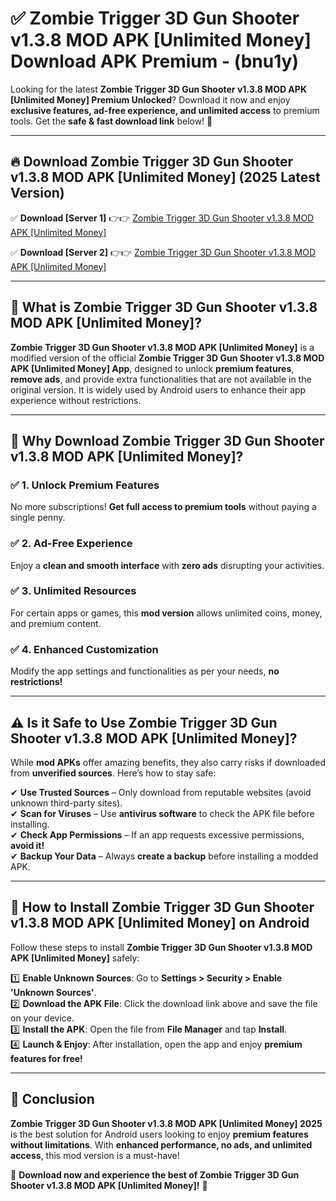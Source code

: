 
# ✅ Zombie Trigger 3D Gun Shooter v1.3.8 MOD APK [Unlimited Money] Download APK Premium -  (bnu1y) 

Looking for the latest **Zombie Trigger 3D Gun Shooter v1.3.8 MOD APK [Unlimited Money] Premium Unlocked**? Download it now and enjoy **exclusive features, ad-free experience, and unlimited access** to premium tools. Get the **safe & fast download link** below! 🚀

---

## 🔥 Download Zombie Trigger 3D Gun Shooter v1.3.8 MOD APK [Unlimited Money] (2025 Latest Version)

✅ **Download [Server 1]** 👉👉 [Zombie Trigger 3D Gun Shooter v1.3.8 MOD APK [Unlimited Money] ](https://apkcomod.com?title=Zombie_Trigger_3D_Gun_Shooter_v1.3.8_MOD_APK_[Unlimited_Money])  

✅ **Download [Server 2]** 👉👉 [Zombie Trigger 3D Gun Shooter v1.3.8 MOD APK [Unlimited Money] ](https://apkcomod.com?title=Zombie_Trigger_3D_Gun_Shooter_v1.3.8_MOD_APK_[Unlimited_Money])  


---

## 📌 What is Zombie Trigger 3D Gun Shooter v1.3.8 MOD APK [Unlimited Money]?

**Zombie Trigger 3D Gun Shooter v1.3.8 MOD APK [Unlimited Money]** is a modified version of the official **Zombie Trigger 3D Gun Shooter v1.3.8 MOD APK [Unlimited Money] App**, designed to unlock **premium features**, **remove ads**, and provide extra functionalities that are not available in the original version. It is widely used by Android users to enhance their app experience without restrictions.

---

## 🌟 Why Download Zombie Trigger 3D Gun Shooter v1.3.8 MOD APK [Unlimited Money]?

### ✅ 1. Unlock Premium Features
No more subscriptions! **Get full access to premium tools** without paying a single penny.

### ✅ 2. Ad-Free Experience
Enjoy a **clean and smooth interface** with **zero ads** disrupting your activities.

### ✅ 3. Unlimited Resources
For certain apps or games, this **mod version** allows unlimited coins, money, and premium content.

### ✅ 4. Enhanced Customization
Modify the app settings and functionalities as per your needs, **no restrictions!**

---

## ⚠️ Is it Safe to Use Zombie Trigger 3D Gun Shooter v1.3.8 MOD APK [Unlimited Money]?

While **mod APKs** offer amazing benefits, they also carry risks if downloaded from **unverified sources**. Here’s how to stay safe:

✔ **Use Trusted Sources** – Only download from reputable websites (avoid unknown third-party sites).  
✔ **Scan for Viruses** – Use **antivirus software** to check the APK file before installing.  
✔ **Check App Permissions** – If an app requests excessive permissions, **avoid it!**  
✔ **Backup Your Data** – Always **create a backup** before installing a modded APK.

---

## 📲 How to Install Zombie Trigger 3D Gun Shooter v1.3.8 MOD APK [Unlimited Money] on Android

Follow these steps to install **Zombie Trigger 3D Gun Shooter v1.3.8 MOD APK [Unlimited Money]** safely:

1️⃣ **Enable Unknown Sources**: Go to **Settings > Security > Enable 'Unknown Sources'**.  
2️⃣ **Download the APK File**: Click the download link above and save the file on your device.  
3️⃣ **Install the APK**: Open the file from **File Manager** and tap **Install**.  
4️⃣ **Launch & Enjoy**: After installation, open the app and enjoy **premium features for free!**

---

## 🚀 Conclusion

**Zombie Trigger 3D Gun Shooter v1.3.8 MOD APK [Unlimited Money] 2025** is the best solution for Android users looking to enjoy **premium features without limitations**. With **enhanced performance, no ads, and unlimited access**, this mod version is a must-have!

🔻 **Download now and experience the best of Zombie Trigger 3D Gun Shooter v1.3.8 MOD APK [Unlimited Money]!** 🔻

